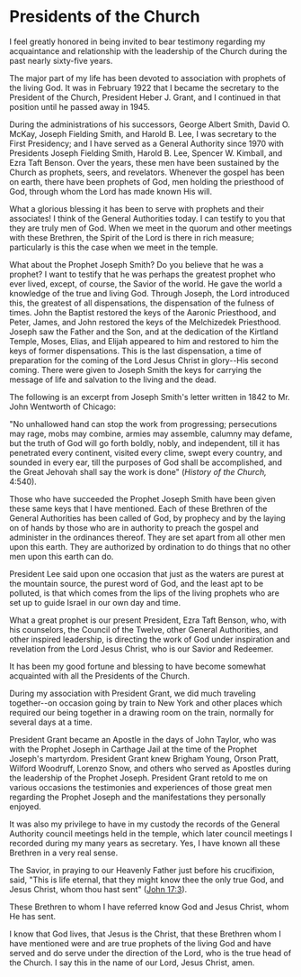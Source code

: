 # Presidents of the Church

I feel greatly honored in being invited to bear testimony regarding my
acquaintance and relationship with the leadership of the Church during the
past nearly sixty-five years.

The major part of my life has been devoted to association with prophets of the
living God. It was in February 1922 that I became the secretary to the
President of the Church, President Heber J. Grant, and I continued in that
position until he passed away in 1945.

During the administrations of his successors, George Albert Smith, David O.
McKay, Joseph Fielding Smith, and Harold B. Lee, I was secretary to the First
Presidency; and I have served as a General Authority since 1970 with
Presidents Joseph Fielding Smith, Harold B. Lee, Spencer W. Kimball, and Ezra
Taft Benson. Over the years, these men have been sustained by the Church as
prophets, seers, and revelators. Whenever the gospel has been on earth, there
have been prophets of God, men holding the priesthood of God, through whom the
Lord has made known His will.

What a glorious blessing it has been to serve with prophets and their
associates! I think of the General Authorities today. I can testify to you
that they are truly men of God. When we meet in the quorum and other meetings
with these Brethren, the Spirit of the Lord is there in rich measure;
particularly is this the case when we meet in the temple.

What about the Prophet Joseph Smith? Do you believe that he was a prophet? I
want to testify that he was perhaps the greatest prophet who ever lived,
except, of course, the Savior of the world. He gave the world a knowledge of
the true and living God. Through Joseph, the Lord introduced this, the
greatest of all dispensations, the dispensation of the fulness of times. John
the Baptist restored the keys of the Aaronic Priesthood, and Peter, James, and
John restored the keys of the Melchizedek Priesthood. Joseph saw the Father
and the Son, and at the dedication of the Kirtland Temple, Moses, Elias, and
Elijah appeared to him and restored to him the keys of former dispensations.
This is the last dispensation, a time of preparation for the coming of the
Lord Jesus Christ in glory--His second coming. There were given to Joseph
Smith the keys for carrying the message of life and salvation to the living
and the dead.

The following is an excerpt from Joseph Smith's letter written in 1842 to Mr.
John Wentworth of Chicago:

"No unhallowed hand can stop the work from progressing; persecutions may rage,
mobs may combine, armies may assemble, calumny may defame, but the truth of
God will go forth boldly, nobly, and independent, till it has penetrated every
continent, visited every clime, swept every country, and sounded in every ear,
till the purposes of God shall be accomplished, and the Great Jehovah shall
say the work is done" (_History of the Church,_ 4:540).

Those who have succeeded the Prophet Joseph Smith have been given these same
keys that I have mentioned. Each of these Brethren of the General Authorities
has been called of God, by prophecy and by the laying on of hands by those who
are in authority to preach the gospel and administer in the ordinances
thereof. They are set apart from all other men upon this earth. They are
authorized by ordination to do things that no other men upon this earth can
do.

President Lee said upon one occasion that just as the waters are purest at the
mountain source, the purest word of God, and the least apt to be polluted, is
that which comes from the lips of the living prophets who are set up to guide
Israel in our own day and time.

What a great prophet is our present President, Ezra Taft Benson, who, with his
counselors, the Council of the Twelve, other General Authorities, and other
inspired leadership, is directing the work of God under inspiration and
revelation from the Lord Jesus Christ, who is our Savior and Redeemer.

It has been my good fortune and blessing to have become somewhat acquainted
with all the Presidents of the Church.

During my association with President Grant, we did much traveling together--on
occasion going by train to New York and other places which required our being
together in a drawing room on the train, normally for several days at a time.

President Grant became an Apostle in the days of John Taylor, who was with the
Prophet Joseph in Carthage Jail at the time of the Prophet Joseph's martyrdom.
President Grant knew Brigham Young, Orson Pratt, Wilford Woodruff, Lorenzo
Snow, and others who served as Apostles during the leadership of the Prophet
Joseph. President Grant retold to me on various occasions the testimonies and
experiences of those great men regarding the Prophet Joseph and the
manifestations they personally enjoyed.

It was also my privilege to have in my custody the records of the General
Authority council meetings held in the temple, which later council meetings I
recorded during my many years as secretary. Yes, I have known all these
Brethren in a very real sense.

The Savior, in praying to our Heavenly Father just before his crucifixion,
said, "This is life eternal, that they might know thee the only true God, and
Jesus Christ, whom thou hast sent" ([John
17:3](https://www.lds.org/scriptures/nt/john/17.3?lang=eng#2)).

These Brethren to whom I have referred know God and Jesus Christ, whom He has
sent.

I know that God lives, that Jesus is the Christ, that these Brethren whom I
have mentioned were and are true prophets of the living God and have served
and do serve under the direction of the Lord, who is the true head of the
Church. I say this in the name of our Lord, Jesus Christ, amen.

